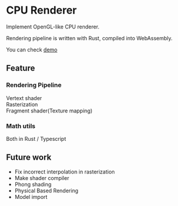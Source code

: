 # CPU Renderer

Implement OpenGL-like CPU renderer.

Rendering pipeline is written with Rust, compiled into WebAssembly.

You can check [demo](http://unwho.github.io/cpu-renderer)

## Feature

### Rendering Pipeline

Vertext shader  
Rasterization  
Fragment shader(Texture mapping)

### Math utils

Both in Rust / Typescript

## Future work

- Fix incorrect interpolation in rasterization
- Make shader compiler
- Phong shading
- Physical Based Rendering
- Model import
